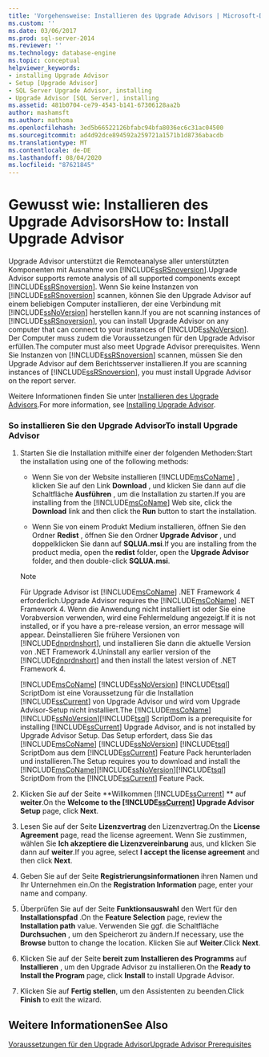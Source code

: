 ```yaml
---
title: 'Vorgehensweise: Installieren des Upgrade Advisors | Microsoft-Dokumentation'
ms.custom: ''
ms.date: 03/06/2017
ms.prod: sql-server-2014
ms.reviewer: ''
ms.technology: database-engine
ms.topic: conceptual
helpviewer_keywords:
- installing Upgrade Advisor
- Setup [Upgrade Advisor]
- SQL Server Upgrade Advisor, installing
- Upgrade Advisor [SQL Server], installing
ms.assetid: 481b0704-ce79-4543-b141-67306128aa2b
author: mashamsft
ms.author: mathoma
ms.openlocfilehash: 3ed5b66522126bfabc94bfa8036ec6c31ac04500
ms.sourcegitcommit: ad4d92dce894592a259721a1571b1d8736abacdb
ms.translationtype: MT
ms.contentlocale: de-DE
ms.lasthandoff: 08/04/2020
ms.locfileid: "87621845"
---
```

# <a name="how-to-install-upgrade-advisor"></a><span data-ttu-id="1f42b-102">Gewusst wie: Installieren des Upgrade Advisors</span><span class="sxs-lookup"><span data-stu-id="1f42b-102">How to: Install Upgrade Advisor</span></span>
  <span data-ttu-id="1f42b-103">Upgrade Advisor unterstützt die Remoteanalyse aller unterstützten Komponenten mit Ausnahme von [!INCLUDE[ssRSnoversion](../../includes/ssrsnoversion-md.md)].</span><span class="sxs-lookup"><span data-stu-id="1f42b-103">Upgrade Advisor supports remote analysis of all supported components except [!INCLUDE[ssRSnoversion](../../includes/ssrsnoversion-md.md)].</span></span> <span data-ttu-id="1f42b-104">Wenn Sie keine Instanzen von [!INCLUDE[ssRSnoversion](../../includes/ssrsnoversion-md.md)] scannen, können Sie den Upgrade Advisor auf einem beliebigen Computer installieren, der eine Verbindung mit [!INCLUDE[ssNoVersion](../../includes/ssnoversion-md.md)] herstellen kann.</span><span class="sxs-lookup"><span data-stu-id="1f42b-104">If you are not scanning instances of [!INCLUDE[ssRSnoversion](../../includes/ssrsnoversion-md.md)], you can install Upgrade Advisor on any computer that can connect to your instances of [!INCLUDE[ssNoVersion](../../includes/ssnoversion-md.md)].</span></span> <span data-ttu-id="1f42b-105">Der Computer muss zudem die Voraussetzungen für den Upgrade Advisor erfüllen.</span><span class="sxs-lookup"><span data-stu-id="1f42b-105">The computer must also meet Upgrade Advisor prerequisites.</span></span> <span data-ttu-id="1f42b-106">Wenn Sie Instanzen von [!INCLUDE[ssRSnoversion](../../includes/ssrsnoversion-md.md)] scannen, müssen Sie den Upgrade Advisor auf dem Berichtsserver installieren.</span><span class="sxs-lookup"><span data-stu-id="1f42b-106">If you are scanning instances of [!INCLUDE[ssRSnoversion](../../includes/ssrsnoversion-md.md)], you must install Upgrade Advisor on the report server.</span></span>  
  
 <span data-ttu-id="1f42b-107">Weitere Informationen finden Sie unter [Installieren des Upgrade Advisors](../../../2014/sql-server/install/installing-upgrade-advisor.md).</span><span class="sxs-lookup"><span data-stu-id="1f42b-107">For more information, see [Installing Upgrade Advisor](../../../2014/sql-server/install/installing-upgrade-advisor.md).</span></span>  
  
### <a name="to-install-upgrade-advisor"></a><span data-ttu-id="1f42b-108">So installieren Sie den Upgrade Advisor</span><span class="sxs-lookup"><span data-stu-id="1f42b-108">To install Upgrade Advisor</span></span>  
  
1.  <span data-ttu-id="1f42b-109">Starten Sie die Installation mithilfe einer der folgenden Methoden:</span><span class="sxs-lookup"><span data-stu-id="1f42b-109">Start the installation using one of the following methods:</span></span>  
  
    -   <span data-ttu-id="1f42b-110">Wenn Sie von der Website installieren [!INCLUDE[msCoName](../../includes/msconame-md.md)] , klicken Sie auf den Link **Download** , und klicken Sie dann auf die Schaltfläche **Ausführen** , um die Installation zu starten.</span><span class="sxs-lookup"><span data-stu-id="1f42b-110">If you are installing from the [!INCLUDE[msCoName](../../includes/msconame-md.md)] Web site, click the **Download** link and then click the **Run** button to start the installation.</span></span>  
  
    -   <span data-ttu-id="1f42b-111">Wenn Sie von einem Produkt Medium installieren, öffnen Sie den Ordner **Redist** , öffnen Sie den Ordner **Upgrade Advisor** , und doppelklicken Sie dann auf **SQLUA.msi**.</span><span class="sxs-lookup"><span data-stu-id="1f42b-111">If you are installing from the product media, open the **redist** folder, open the **Upgrade Advisor** folder, and then double-click **SQLUA.msi**.</span></span>  
  
    > [!NOTE]  
    >  <span data-ttu-id="1f42b-112">Für Upgrade Advisor ist [!INCLUDE[msCoName](../../includes/msconame-md.md)] .NET Framework 4 erforderlich.</span><span class="sxs-lookup"><span data-stu-id="1f42b-112">Upgrade Advisor requires the [!INCLUDE[msCoName](../../includes/msconame-md.md)] .NET Framework 4.</span></span> <span data-ttu-id="1f42b-113">Wenn die Anwendung nicht installiert ist oder Sie eine Vorabversion verwenden, wird eine Fehlermeldung angezeigt.</span><span class="sxs-lookup"><span data-stu-id="1f42b-113">If it is not installed, or if you have a pre-release version, an error message will appear.</span></span> <span data-ttu-id="1f42b-114">Deinstallieren Sie frühere Versionen von [!INCLUDE[dnprdnshort](../../includes/dnprdnshort-md.md)], und installieren Sie dann die aktuelle Version von .NET Framework 4.</span><span class="sxs-lookup"><span data-stu-id="1f42b-114">Uninstall any earlier version of the [!INCLUDE[dnprdnshort](../../includes/dnprdnshort-md.md)] and then install the latest version of .NET Framework 4.</span></span>  
    >   
    >  <span data-ttu-id="1f42b-115">[!INCLUDE[msCoName](../../includes/msconame-md.md)] [!INCLUDE[ssNoVersion](../../includes/ssnoversion-md.md)] [!INCLUDE[tsql](../../includes/tsql-md.md)] ScriptDom ist eine Voraussetzung für die Installation [!INCLUDE[ssCurrent](../../includes/sscurrent-md.md)] von Upgrade Advisor und wird vom Upgrade Advisor-Setup nicht installiert.</span><span class="sxs-lookup"><span data-stu-id="1f42b-115">The [!INCLUDE[msCoName](../../includes/msconame-md.md)][!INCLUDE[ssNoVersion](../../includes/ssnoversion-md.md)][!INCLUDE[tsql](../../includes/tsql-md.md)] ScriptDom is a prerequisite for installing [!INCLUDE[ssCurrent](../../includes/sscurrent-md.md)] Upgrade Advisor, and is not installed by Upgrade Advisor Setup.</span></span> <span data-ttu-id="1f42b-116">Das Setup erfordert, dass Sie das [!INCLUDE[msCoName](../../includes/msconame-md.md)] [!INCLUDE[ssNoVersion](../../includes/ssnoversion-md.md)] [!INCLUDE[tsql](../../includes/tsql-md.md)] ScriptDom aus dem [!INCLUDE[ssCurrent](../../includes/sscurrent-md.md)] Feature Pack herunterladen und installieren.</span><span class="sxs-lookup"><span data-stu-id="1f42b-116">The Setup requires you to download and install the [!INCLUDE[msCoName](../../includes/msconame-md.md)][!INCLUDE[ssNoVersion](../../includes/ssnoversion-md.md)][!INCLUDE[tsql](../../includes/tsql-md.md)] ScriptDom from the [!INCLUDE[ssCurrent](../../includes/sscurrent-md.md)] Feature Pack.</span></span>  
  
2.  <span data-ttu-id="1f42b-117">Klicken Sie auf der Seite \*\*Willkommen [!INCLUDE[ssCurrent](../../includes/sscurrent-md.md)] \*\* auf **weiter**.</span><span class="sxs-lookup"><span data-stu-id="1f42b-117">On the **Welcome to the [!INCLUDE[ssCurrent](../../includes/sscurrent-md.md)] Upgrade Advisor Setup** page, click **Next**.</span></span>  
  
3.  <span data-ttu-id="1f42b-118">Lesen Sie auf der Seite **Lizenzvertrag** den Lizenzvertrag.</span><span class="sxs-lookup"><span data-stu-id="1f42b-118">On the **License Agreement** page, read the license agreement.</span></span> <span data-ttu-id="1f42b-119">Wenn Sie zustimmen, wählen Sie **Ich akzeptiere die Lizenzvereinbarung** aus, und klicken Sie dann auf **weiter**.</span><span class="sxs-lookup"><span data-stu-id="1f42b-119">If you agree, select **I accept the license agreement** and then click **Next**.</span></span>  
  
4.  <span data-ttu-id="1f42b-120">Geben Sie auf der Seite **Registrierungsinformationen** ihren Namen und Ihr Unternehmen ein.</span><span class="sxs-lookup"><span data-stu-id="1f42b-120">On the **Registration Information** page, enter your name and company.</span></span>  
  
5.  <span data-ttu-id="1f42b-121">Überprüfen Sie auf der Seite **Funktionsauswahl** den Wert für den **Installationspfad** .</span><span class="sxs-lookup"><span data-stu-id="1f42b-121">On the **Feature Selection** page, review the **Installation path** value.</span></span> <span data-ttu-id="1f42b-122">Verwenden Sie ggf. die Schaltfläche **Durchsuchen** , um den Speicherort zu ändern.</span><span class="sxs-lookup"><span data-stu-id="1f42b-122">If necessary, use the **Browse** button to change the location.</span></span> <span data-ttu-id="1f42b-123">Klicken Sie auf **Weiter**.</span><span class="sxs-lookup"><span data-stu-id="1f42b-123">Click **Next**.</span></span>  
  
6.  <span data-ttu-id="1f42b-124">Klicken Sie auf der Seite **bereit zum Installieren des Programms** auf **Installieren** , um den Upgrade Advisor zu installieren.</span><span class="sxs-lookup"><span data-stu-id="1f42b-124">On the **Ready to Install the Program** page, click **Install** to install Upgrade Advisor.</span></span>  
  
7.  <span data-ttu-id="1f42b-125">Klicken Sie auf **Fertig stellen**, um den Assistenten zu beenden.</span><span class="sxs-lookup"><span data-stu-id="1f42b-125">Click **Finish** to exit the wizard.</span></span>  
  
## <a name="see-also"></a><span data-ttu-id="1f42b-126">Weitere Informationen</span><span class="sxs-lookup"><span data-stu-id="1f42b-126">See Also</span></span>  
 [<span data-ttu-id="1f42b-127">Voraussetzungen für den Upgrade Advisor</span><span class="sxs-lookup"><span data-stu-id="1f42b-127">Upgrade Advisor Prerequisites</span></span>](../../../2014/sql-server/install/upgrade-advisor-prerequisites.md)  
  
  
